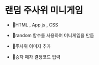 # 랜덤 주사위 미니게임

- 🌴HTML , App.js , CSS
 
- 🌴random 함수를 사용하여 미니게임을 만듬

- 🌴주사위 이미지 추가

- 🌴승자 패자 결정코드 입력
